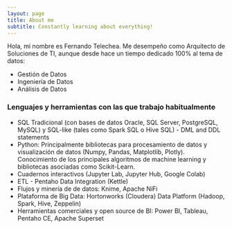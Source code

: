 ```yaml
---
layout: page
title: About me
subtitle: Constantly learning about everything!
---
```


Hola, mi nombre es Fernando Telechea. Me desempeño como Arquitecto de Soluciones de TI, aunque desde hace un tiempo dedicado 100% al tema de datos:

- Gestión de Datos
- Ingeniería de Datos
- Análisis de Datos


### Lenguajes y herramientas con las que trabajo habitualmente

- SQL Tradicional (con bases de datos Oracle, SQL Server, PostgreSQL, MySQL) y SQL-like (tales como Spark SQL o Hive SQL) - DML and DDL statements
- Python: Principalmente bibliotecas para procesamiento de datos y visualización de datos (Numpy, Pandas, Matplotlib, Plotly). Conocimiento de los principales algoritmos de machine learning y bibliotecas asociadas como Scikit-Learn.
- Cuadernos interactivos (Jupyter Lab, Jupyter Hub, Google Colab)
- ETL - Pentaho Data Integration (Kettle)
- Flujos y minería de de datos: Knime, Apache NiFi
- Plataforma de Big Data: Hortonworks (Cloudera) Data Platform (Hadoop, Spark, Hive, Zeppelin)
- Herramientas comerciales y open source de BI: Power BI, Tableau, Pentaho CE, Apache Superset


